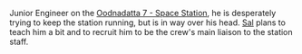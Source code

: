  Junior Engineer on the [Oodnadatta 7 - Space Station](Oodnadatta%207%20-%20Space%20Station.md),  he is desperately trying to keep the station running, but is in way over his head. [Sal](Salizar%20Sal%20Maroni%20-%20PC.md) plans to teach him a bit and to recruit him to be the crew\'s main liaison to the station staff.
